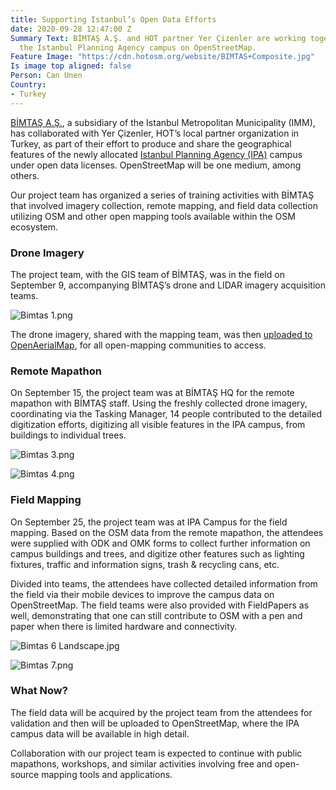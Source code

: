 ```yaml
---
title: Supporting Istanbul’s Open Data Efforts
date: 2020-09-28 12:47:00 Z
Summary Text: BİMTAŞ A.Ş. and HOT partner Yer Çizenler are working together to put
  the Istanbul Planning Agency campus on OpenStreetMap.
Feature Image: "https://cdn.hotosm.org/website/BIMTAS+Composite.jpg"
Is image top aligned: false
Person: Can Unen
Country:
- Turkey
---
```


[BİMTAŞ A.Ş.](https://bimtas.istanbul/), a subsidiary of the Istanbul Metropolitan Municipality (IMM), has collaborated with Yer Çizenler, HOT’s local partner organization in Turkey, as part of their effort to produce and share the geographical features of the newly allocated [Istanbul Planning Agency (IPA)](https://ipa.ibb.istanbul/) campus under open data licenses. OpenStreetMap will be one medium, among others. 

Our project team has organized a series of training activities with BİMTAŞ that involved imagery collection, remote mapping, and field data collection utilizing OSM and other open mapping tools available within the OSM ecosystem. 

### Drone Imagery

The project team, with the GIS team of BİMTAŞ, was in the field on September 9, accompanying BİMTAŞ’s drone and LIDAR imagery acquisition teams. 

![Bimtas 1.png](https://cdn.hotosm.org/website/Bimtas+1.png)

The drone imagery, shared with the mapping team, was then [uploaded to OpenAerialMap](https://map.openaerialmap.org/), for all open-mapping communities to access.

### Remote Mapathon

On September 15, the project team was at BİMTAŞ HQ for the remote mapathon with BİMTAŞ staff. Using the freshly collected drone imagery, coordinating via the Tasking Manager, 14 people contributed to the detailed digitization efforts, digitizing all visible features in the IPA campus, from buildings to individual trees. 

![Bimtas 3.png](https://cdn.hotosm.org/website/Bimtas+3.png)

![Bimtas 4.png](https://cdn.hotosm.org/website/Bimtas+4.png)

### Field Mapping

On September 25, the project team was at IPA Campus for the field mapping. Based on the OSM data from the remote mapathon, the attendees were supplied with ODK and OMK forms to collect further information on campus buildings and trees, and digitize other features such as lighting fixtures, traffic and information signs, trash & recycling cans, etc. 

Divided into teams, the attendees have collected detailed information from the field via their mobile devices to improve the campus data on OpenStreetMap. The field teams were also provided with FieldPapers as well, demonstrating that one can still contribute to OSM with a pen and paper when there is limited hardware and connectivity. 

![Bimtas 6 Landscape.jpg](https://cdn.hotosm.org/website/Bimtas+6+Landscape.jpg)

![Bimtas 7.png](https://cdn.hotosm.org/website/Bimtas+7.png)

### What Now? 

The field data will be acquired by the project team from the attendees for validation and then will be uploaded to OpenStreetMap, where the IPA campus data will be available in high detail. 

Collaboration with our project team is expected to continue with public mapathons, workshops, and similar activities involving free and open-source mapping tools and applications. 
